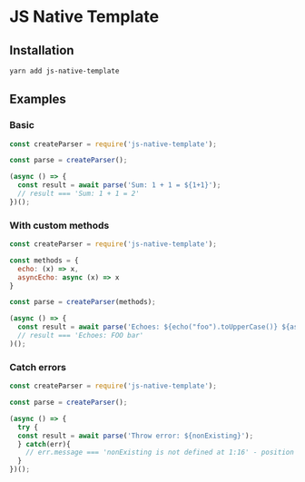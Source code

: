 # JS Native Template

## Installation

```bash
yarn add js-native-template
```

## Examples

### Basic

```js
const createParser = require('js-native-template');

const parse = createParser();

(async () => {
  const result = await parse('Sum: 1 + 1 = ${1+1}');
  // result === 'Sum: 1 + 1 = 2'
})();
```

### With custom methods

```js
const createParser = require('js-native-template');

const methods = {
  echo: (x) => x,
  asyncEcho: async (x) => x
}

const parse = createParser(methods);

(async () => {
  const result = await parse('Echoes: ${echo("foo").toUpperCase()} ${asyncEcho("bar")}');
  // result === 'Echoes: FOO bar'
)();
```

### Catch errors

```js
const createParser = require('js-native-template');

const parse = createParser();

(async () => {
  try {
  const result = await parse('Throw error: ${nonExisting}');
  } catch(err){
    // err.message === 'nonExisting is not defined at 1:16' - position of occured error is relative in parsed string
  }
})();
```
